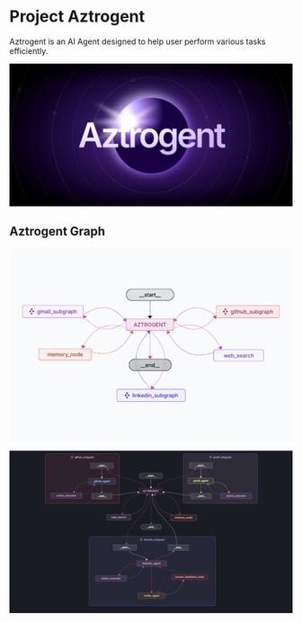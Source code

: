 # **Project Aztrogent**
Aztrogent is an AI Agent designed to help user perform various tasks efficiently.

![Aztrogent](/static/Aztrogent.png)

## Aztrogent Graph
![Light](/static/Aztrogent_Graph_Light_Collapsed.png "Aztrogent Graph in Collapsed Mode")


![Dark](/static/Aztrogent_Graph_Dark.png "Aztrogent Graph in Expanded Mode")
